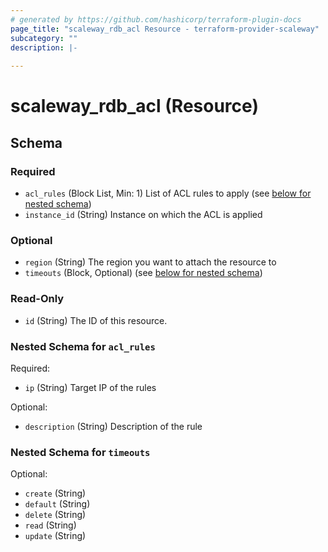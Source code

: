 ```yaml
---
# generated by https://github.com/hashicorp/terraform-plugin-docs
page_title: "scaleway_rdb_acl Resource - terraform-provider-scaleway"
subcategory: ""
description: |-
  
---
```


# scaleway_rdb_acl (Resource)





<!-- schema generated by tfplugindocs -->
## Schema

### Required

- `acl_rules` (Block List, Min: 1) List of ACL rules to apply (see [below for nested schema](#nestedblock--acl_rules))
- `instance_id` (String) Instance on which the ACL is applied

### Optional

- `region` (String) The region you want to attach the resource to
- `timeouts` (Block, Optional) (see [below for nested schema](#nestedblock--timeouts))

### Read-Only

- `id` (String) The ID of this resource.

<a id="nestedblock--acl_rules"></a>
### Nested Schema for `acl_rules`

Required:

- `ip` (String) Target IP of the rules

Optional:

- `description` (String) Description of the rule


<a id="nestedblock--timeouts"></a>
### Nested Schema for `timeouts`

Optional:

- `create` (String)
- `default` (String)
- `delete` (String)
- `read` (String)
- `update` (String)
